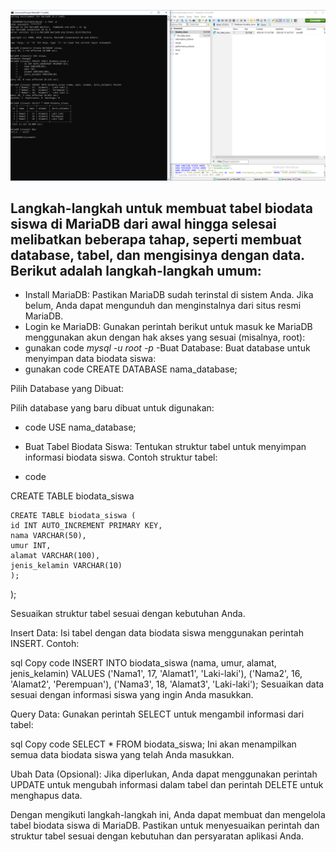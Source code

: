 ---
---
![assets](/assets/yaya.PNG)
## Langkah-langkah untuk membuat tabel biodata siswa di MariaDB dari awal hingga selesai melibatkan beberapa tahap, seperti membuat database, tabel, dan mengisinya dengan data. Berikut adalah langkah-langkah umum:

- Install MariaDB:
Pastikan MariaDB sudah terinstal di sistem Anda. Jika belum, Anda dapat mengunduh dan menginstalnya dari situs resmi MariaDB.
- Login ke MariaDB:
Gunakan perintah berikut untuk masuk ke MariaDB menggunakan akun dengan hak akses yang sesuai (misalnya, root):
- gunakan code
*mysql -u root -p*
-Buat Database:
Buat database untuk menyimpan data biodata siswa:
- gunakan code
CREATE DATABASE nama_database;

Pilih Database yang Dibuat:

Pilih database yang baru dibuat untuk digunakan:
- code
USE nama_database;

- Buat Tabel Biodata Siswa:
Tentukan struktur tabel untuk menyimpan informasi biodata siswa. Contoh struktur tabel:
- code
  
 CREATE TABLE biodata_siswa

    CREATE TABLE biodata_siswa (
    id INT AUTO_INCREMENT PRIMARY KEY,
    nama VARCHAR(50),
    umur INT,
    alamat VARCHAR(100),
    jenis_kelamin VARCHAR(10)
    );
  
);

Sesuaikan struktur tabel sesuai dengan kebutuhan Anda.

Insert Data:
Isi tabel dengan data biodata siswa menggunakan perintah INSERT. Contoh:

sql
Copy code
INSERT INTO biodata_siswa (nama, umur, alamat, jenis_kelamin) VALUES
('Nama1', 17, 'Alamat1', 'Laki-laki'),
('Nama2', 16, 'Alamat2', 'Perempuan'),
('Nama3', 18, 'Alamat3', 'Laki-laki');
Sesuaikan data sesuai dengan informasi siswa yang ingin Anda masukkan.

Query Data:
Gunakan perintah SELECT untuk mengambil informasi dari tabel:

sql
Copy code
SELECT * FROM biodata_siswa;
Ini akan menampilkan semua data biodata siswa yang telah Anda masukkan.

Ubah Data (Opsional):
Jika diperlukan, Anda dapat menggunakan perintah UPDATE untuk mengubah informasi dalam tabel dan perintah DELETE untuk menghapus data.

Dengan mengikuti langkah-langkah ini, Anda dapat membuat dan mengelola tabel biodata siswa di MariaDB. Pastikan untuk menyesuaikan perintah dan struktur tabel sesuai dengan kebutuhan dan persyaratan aplikasi Anda.





